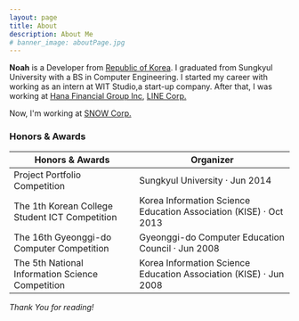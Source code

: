 ```yaml
---
layout: page
title: About
description: About Me
# banner_image: aboutPage.jpg
---
```


**Noah** is a Developer from [Republic of Korea](https://en.wikipedia.org/wiki/South_Korea). 
I graduated from Sungkyul University with a BS in Computer Engineering.
I started my career with working as an intern at WIT Studio,a start-up company. After that, I was working at [Hana Financial Group Inc](http://www.hanafn.com/eng/main.do), [LINE Corp.](https://linecorp.com/en)

Now, I'm working at [SNOW Corp.](https://snowcorp.com/en/main)

<h3>Honors & Awards</h3>
<table>
    <thead>
        <tr>
            <th>Honors & Awards</th>
            <th>Organizer</th>
        </tr>
    </thead>
    <tbody>
        <tr>
            <td>Project Portfolio Competition</td>
            <td>Sungkyul University · Jun 2014</td>
        </tr>
        <tr>
            <td>The 1th Korean College Student ICT Competition</td>
            <td>Korea Information Science Education Association (KISE) · Oct 2013</td>
        </tr>
        <tr>
            <td>The 16th Gyeonggi-do Computer Competition</td>
            <td>Gyeonggi-do Computer Education Council · Jun 2008</td>
        </tr>
        <tr>
            <td>The 5th National Information Science Competition</td>
            <td>Korea Information Science Education Association (KISE) · Jun 2008</td>
        </tr>
    </tbody>
</table>


*Thank You for reading!*